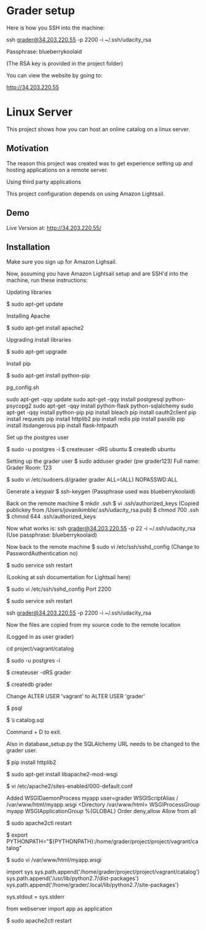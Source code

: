 # Grader setup

Here is how you SSH into the machine:

ssh grader@34.203.220.55 -p 2200 -i ~/.ssh/udacity_rsa

Passphrase: blueberrykoolaid

(The RSA key is provided in the project folder)

You can view the website by going to:

http://34.203.220.55

# Linux Server

This project shows how you can host an online catalog on a linux server.

## Motivation

The reason this project was created was to get experience setting up and hosting applications on a remote server.


Using third party applications

This project configuration depends on using Amazon Lightsail.

## Demo
  Live Version at: http://34.203.220.55/

## Installation

Make sure you sign up for Amazon Lighsail.

Now, assuming you have Amazon Lightsail setup and are SSH'd into the machine, run these instructions:

Updating libraries

$ sudo apt-get update

Installing Apache

$ sudo apt-get install apache2

Upgrading install libraries

$ sudo apt-get upgrade

Install pip

$ sudo apt-get install python-pip

pg_config.sh

sudo apt-get -qqy update
sudo apt-get -qqy install postgresql python-psycopg2
sudo apt-get -qqy install python-flask python-sqlalchemy
sudo apt-get -qqy install python-pip
pip install bleach
pip install oauth2client
pip install requests
pip install httplib2
pip install redis
pip install passlib
pip install itsdangerous
pip install flask-httpauth

Set up the postgres user

$ sudo -u postgres -i
$ createuser -dRS ubuntu
$ createdb ubuntu

Setting up the grader user
$ sudo adduser grader
(pw grader123)
Full name: Grader
Room: 123

$ sudo vi /etc/sudoers.d/grader
grader ALL=(ALL) NOPASSWD:ALL

Generate a keypair
$ ssh-keygen
(Passphrase used was blueberrykoolaid)

Back on the remote machine
$ mkdir .ssh
$ vi .ssh/authorized_keys
(Copied publickey from /Users/jovanikimble/.ssh/udacity_rsa.pub)
$ chmod 700 .ssh
$ chmod 644 .ssh/authorized_keys

Now what works is:
ssh grader@34.203.220.55 -p 22 -i ~/.ssh/udacity_rsa
(Use passphrase: blueberrykoolaid)

Now back to the remote machine
$ sudo vi /etc/ssh/sshd_config
(Change to PasswordAuthentication no)

$ sudo service ssh restart

(Looking at ssh documentation for Lightsail here)

$ sudo vi /etc/ssh/sshd_config
  Port 2200

$ sudo service ssh restart

ssh grader@34.203.220.55 -p 2200 -i ~/.ssh/udacity_rsa

Now the files are copied from my source code to the remote location

(Logged in as user grader)

cd project/vagrant/catalog

$  sudo -u postgres -i

$ createuser -dRS grader

$ createdb grader

Change ALTER USER 'vagrant' to ALTER USER 'grader'

$ psql

$ \i catalog.sql

Command + D to exit.

Also in database_setup.py the SQLAlchemy URL needs to be changed to the grader user.

$ pip install httplib2

$ sudo apt-get install libapache2-mod-wsgi

$ vi /etc/apache2/sites-enabled/000-default.conf

Added
WSGIDaemonProcess myapp user=grader
WSGIScriptAlias / /var/www/html/myapp.wsgi
  <Directory /var/www/html>
    WSGIProcessGroup myapp
    WSGIApplicationGroup %{GLOBAL}
    Order deny,allow
    Allow from all
  </Directory>

$ sudo apache2ctl restart

$ export PYTHONPATH="${PYTHONPATH}:/home/grader/project/project/vagrant/catalog"

$ sudo vi /var/www/html/myapp.wsgi

import sys
sys.path.append('/home/grader/project/project/vagrant/catalog')
sys.path.append('/usr/lib/python2.7/dist-packages')
sys.path.append('/home/grader/.local/lib/python2.7/site-packages')

sys.stdout = sys.stderr

from webserver import app as application

$ sudo apache2ctl restart


